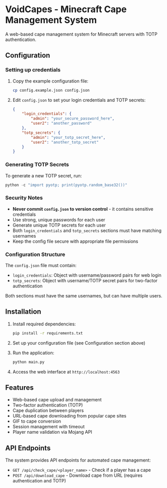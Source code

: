 # VoidCapes - Minecraft Cape Management System

A web-based cape management system for Minecraft servers with TOTP authentication.

## Configuration

### Setting up credentials

1. Copy the example configuration file:

   ```bash
   cp config.example.json config.json
   ```

2. Edit `config.json` to set your login credentials and TOTP secrets:

   ```json
   {
       "login_credentials": {
           "admin": "your_secure_password_here",
           "user2": "another_password"
       },
       "totp_secrets": {
           "admin": "your_totp_secret_here",
           "user2": "another_totp_secret"
       }
   }
   ```

### Generating TOTP Secrets

To generate a new TOTP secret, run:

```python
python -c "import pyotp; print(pyotp.random_base32())"
```

### Security Notes

- **Never commit `config.json` to version control** - it contains sensitive credentials
- Use strong, unique passwords for each user
- Generate unique TOTP secrets for each user
- Both `login_credentials` and `totp_secrets` sections must have matching usernames
- Keep the config file secure with appropriate file permissions

### Configuration Structure

The `config.json` file must contain:

- `login_credentials`: Object with username/password pairs for web login
- `totp_secrets`: Object with username/TOTP secret pairs for two-factor authentication

Both sections must have the same usernames, but can have multiple users.

## Installation

1. Install required dependencies:

   ```bash
   pip install -r requirements.txt
   ```

2. Set up your configuration file (see Configuration section above)

3. Run the application:

   ```bash
   python main.py
   ```

4. Access the web interface at `http://localhost:4563`

## Features

- Web-based cape upload and management
- Two-factor authentication (TOTP)
- Cape duplication between players
- URL-based cape downloading from popular cape sites
- GIF to cape conversion
- Session management with timeout
- Player name validation via Mojang API

## API Endpoints

The system provides API endpoints for automated cape management:

- `GET /api/check_cape/<player_name>` - Check if a player has a cape
- `POST /api/download_cape` - Download cape from URL (requires authentication and TOTP)